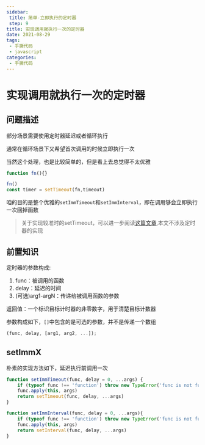 ```yaml
---
sidebar:
 title: 简单-立即执行的定时器
 step: 9
title: 实现调用就执行一次的定时器
date: 2021-08-29
tags:
 - 手撕代码
 - javascript
categories:
 - 手撕代码
---
```

# 实现调用就执行一次的定时器

## 问题描述
部分场景需要使用定时器延迟或者循环执行

通常在循环场景下又希望首次调用的时候立即执行一次

当然这个处理，也是比较简单的，但是看上去总觉得不太优雅
```js
function fn(){}

fn()
const timer = setTimeout(fn,timeout)
```

咱的目的是整个优雅的`setImmTimeout`和`setImmInterval`，即在调用够会立即执行一次回掉函数

>关于实现较准时的setTimeout，可以进一步阅读[这篇文章](https://mp.weixin.qq.com/s/JYfm8oiQmomkNnJIFWDkrQ),本文不涉及定时器的实现

## 前置知识
定时器的参数构成:
1. func：被调用的函数
2. delay：延迟的时间
3. (可选)arg1-argN：传递给被调用函数的参数

返回值：一个标识目标计时器的非零数字，用于清楚目标计数器

参数构成如下，`[]`中包含的是可选的参数，并不是传递一个数组
```js
(func, delay, [arg1, arg2, ...]);
```

## setImmX
朴素的实现方法如下，延迟执行前调用一次
```js
function setImmTimeout(func, delay = 0, ...args) {
    if (typeof func !== 'function') throw new TypeError('func is not function')
    func.apply(this, args)
    return setTimeout(func, delay, ...args)
}

function setImmInterval(func, delay = 0, ...args){
    if (typeof func !== 'function') throw new TypeError('func is not function')
    func.apply(this, args)
    return setInterval(func, delay, ...args)
}
```


